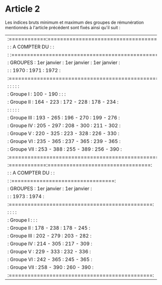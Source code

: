 # Article 2

Les indices bruts minimum et maximum des groupes de rémunération mentionnés à l'article précédent sont fixés ainsi qu'il suit :

<table>
<tr>
<td> :============:==================================================:</td>
</tr>
<tr>
<td> :            :                    A C0MPTER DU :                :</td>
</tr>
<tr>
<td> :            :==================================================:</td>
</tr>
<tr>
<td> :  GROUPES   :  1er janvier   :  1er janvier   :  1er janvier   :</td>
</tr>
<tr>
<td> :            :     1970       :     1971       :     1972       :</td>
</tr>
<tr>
<td> :===============================================================:</td>
</tr>
<tr>
<td> :            :                :                :                :</td>
</tr>
<tr>
<td> : Groupe   I :   100 - 190    :                :                :</td>
</tr>
<tr>
<td> : Groupe  II :   164 - 223    :   172 - 228    :   178 - 234    :</td>
</tr>
<tr>
<td> :            :                :                :                :</td>
</tr>
<tr>
<td> : Groupe III :   193 - 265    :   196 - 270    :   199 - 276    :</td>
</tr>
<tr>
<td> : Groupe  IV :   205 - 297    :   208 - 300    :   211 - 302    :</td>
</tr>
<tr>
<td> : Groupe   V :   220 - 325    :   223 - 328    :   226 - 330    :</td>
</tr>
<tr>
<td> : Groupe  VI :   235 - 365    :   237 - 365    :   239 - 365    :</td>
</tr>
<tr>
<td> : Groupe VII :   253 - 388    :   255 - 389    :   256 - 390    :</td>
</tr>
<tr>
<td> :===============================================================:</td>
</tr>
<tr>
<td> :============:=================================:</td>
</tr>
<tr>
<td> :            :        A COMPTER DU :           :</td>
</tr>
<tr>
<td> :            :=================================:</td>
</tr>
<tr>
<td> :  GROUPES   :  1er janvier   :  1er janvier   :</td>
</tr>
<tr>
<td> :            :     1973       :     1974       :</td>
</tr>
<tr>
<td> :==============================================:</td>
</tr>
<tr>
<td> :            :                :                :</td>
</tr>
<tr>
<td> : Groupe   I :                :                :</td>
</tr>
<tr>
<td> : Groupe  II :   178 - 238    :   178 - 245    :</td>
</tr>
<tr>
<td> : Groupe III :   202 - 279    :   203 - 282    :</td>
</tr>
<tr>
<td> : Groupe  IV :   214 - 305    :   217 - 309    :</td>
</tr>
<tr>
<td> : Groupe   V :   229 - 333    :   232 - 336    :</td>
</tr>
<tr>
<td> : Groupe  VI :   242 - 365    :   245 - 365    :</td>
</tr>
<tr>
<td> : Groupe VII :   258 - 390    :   260 - 390    :</td>
</tr>
<tr>
<td> :==============================================:</td>
</tr>
</table>
